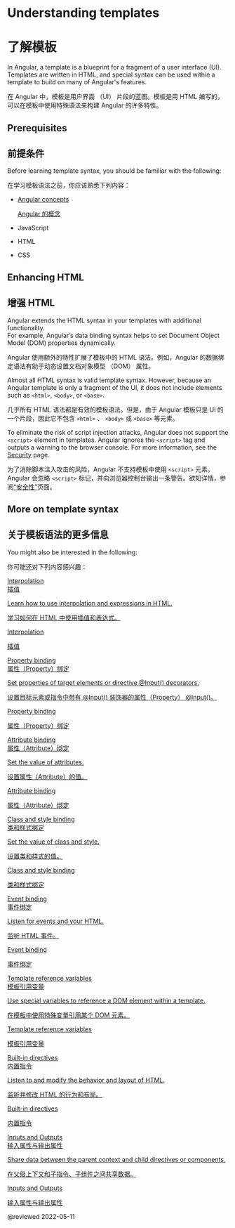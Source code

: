 # Understanding templates

# 了解模板

In Angular, a template is a blueprint for a fragment of a user interface \(UI\).  Templates are written in HTML, and special syntax can be used within a template to build on many of Angular's features.

在 Angular 中，模板是用户界面 （UI） 片段的蓝图。模板是用 HTML 编写的，可以在模板中使用特殊语法来构建 Angular 的许多特性。

## Prerequisites

## 前提条件

Before learning template syntax, you should be familiar with the following:

在学习模板语法之前，你应该熟悉下列内容：

* [Angular concepts](guide/architecture)

  [Angular 的概念](guide/architecture)

* JavaScript

* HTML

* CSS

## Enhancing HTML

## 增强 HTML

Angular extends the HTML syntax in your templates with additional functionality.  
For example, Angular’s data binding syntax helps to set Document Object Model \(DOM\) properties dynamically.

Angular 使用额外的特性扩展了模板中的 HTML 语法。例如，Angular 的数据绑定语法有助于动态设置文档对象模型 （DOM） 属性。

Almost all HTML syntax is valid template syntax.  However, because an Angular template is only a fragment of the UI, it does not include elements such as `<html>`, `<body>`, or `<base>`.

几乎所有 HTML 语法都是有效的模板语法。但是，由于 Angular 模板只是 UI 的一个片段，因此它不包含 `<html>` 、 `<body>` 或 `<base>` 等元素。

<div class="alert is-important">

To eliminate the risk of script injection attacks, Angular does not support the `<script>` element in templates.  Angular ignores the `<script>` tag and outputs a warning to the browser console.
For more information, see the [Security](guide/security) page.

为了消除脚本注入攻击的风险，Angular 不支持模板中使用 `<script>` 元素。Angular 会忽略 `<script>` 标记，并向浏览器控制台输出一条警告。欲知详情，参阅[“安全性”](guide/security)页面。

</div>

## More on template syntax

## 关于模板语法的更多信息

You might also be interested in the following:

你可能还对下列内容感兴趣：

<div class="card-container">
    <a href="guide/interpolation" class="docs-card" title="Interpolation">
    <section>Interpolation</section>
    <section>插值</section>
    <p>Learn how to use interpolation and expressions in HTML.</p>
    <p>学习如何在 HTML 中使用插值和表达式。</p>
    <p class="card-footer">Interpolation</p>
    <p class="card-footer">插值</p>
</a>
<a href="guide/property-binding" class="docs-card" title="Property binding">
    <section>Property binding</section>
    <section>属性（Property）绑定</section>
    <p>Set properties of target elements or directive @Input() decorators.</p>
    <p>设置目标元素或指令中带有 @Input() 装饰器的属性（Property） @Input()。</p>
    <p class="card-footer">Property binding</p>
    <p class="card-footer">属性（Property）绑定</p>
</a>
<a href="guide/attribute-binding" class="docs-card" title="Attribute binding">
    <section>Attribute binding</section>
    <section>属性（Attribute）绑定</section>
    <p>Set the value of attributes.</p>
    <p>设置属性（Attribute）的值。</p>
    <p class="card-footer">Attribute binding</p>
    <p class="card-footer">属性（Attribute）绑定</p>
</a>
<a href="guide/class-binding" class="docs-card" title="Class and style binding">
    <section>Class and style binding</section>
    <section>类和样式绑定</section>
    <p>Set the value of class and style.</p>
    <p>设置类和样式的值。</p>
    <p class="card-footer">Class and style binding</p>
    <p class="card-footer">类和样式绑定</p>
</a>
<a href="guide/event-binding" class="docs-card" title="Event binding">
    <section>Event binding</section>
    <section>事件绑定</section>
    <p>Listen for events and your HTML.</p>
    <p>监听 HTML 事件。</p>
    <p class="card-footer">Event binding</p>
    <p class="card-footer">事件绑定</p>
</a>
<a href="guide/template-reference-variables" class="docs-card" title="Template reference variables">
    <section>Template reference variables</section>
    <section>模板引用变量</section>
    <p>Use special variables to reference a DOM element within a template.</p>
    <p>在模板中使用特殊变量引用某个 DOM 元素。</p>
    <p class="card-footer">Template reference variables</p>
    <p class="card-footer">模板引用变量</p>
</a>
<a href="guide/built-in-directives" class="docs-card" title="Built-in directives">
    <section>Built-in directives</section>
    <section>内置指令</section>
    <p>Listen to and modify the behavior and layout of HTML.</p>
    <p>监听并修改 HTML 的行为和布局。</p>
    <p class="card-footer">Built-in directives</p>
    <p class="card-footer">内置指令</p>
</a>
<a href="guide/inputs-outputs" class="docs-card" title="Inputs and Outputs">
    <section>Inputs and Outputs</section>
    <section>输入属性与输出属性</section>
    <p>Share data between the parent context and child directives or components.</p>
    <p>在父级上下文和子指令、子组件之间共享数据。</p>
    <p class="card-footer">Inputs and Outputs</p>
    <p class="card-footer">输入属性与输出属性</p>
</a>
</div>

@reviewed 2022-05-11
